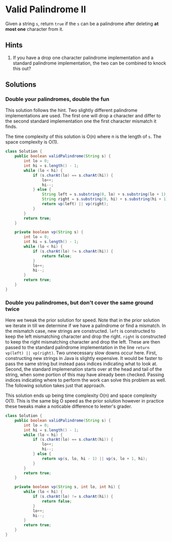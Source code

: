 # Valid Palindrome II

Given a string `s`, return `true` if the `s` can be a palindrome after deleting
**at most one** character from it.

## Hints

1. If you have a drop one character palindrome implementation and a standard
   palindrome implementation, the two can be combined to knock this out?

## Solutions

### Double your palindromes, double the fun

This solution follows the hint. Two slightly different palindrome
implementations are used. The first one will drop a character and differ to
the second standard implementation one the first character mismatch it finds.

The time complexity of this solution is O(n) where n is the length of `s`. The
space complexity is O(1).

```java
class Solution {
    public boolean validPalindrome(String s) {
        int lo = 0;
        int hi = s.length() - 1;
        while (lo < hi) {
            if (s.charAt(lo) == s.charAt(hi)) {
                lo++;
                hi--;
            } else {
                String left = s.substring(0, lo) + s.substring(lo + 1);
                String right = s.substring(0, hi) + s.substring(hi + 1);
                return vp(left) || vp(right);
            }
        }
        return true;
    }

    private boolean vp(String s) {
        int lo = 0;
        int hi = s.length() - 1;
        while (lo < hi) {
            if (s.charAt(lo) != s.charAt(hi)) {
                return false;
            }
            lo++;
            hi--;
        }
        return true;
    }
}
```

### Double you palindromes, but don't cover the same ground twice

Here we tweak the prior solution for speed. Note that in the prior solution
we iterate in till we determine if we have a palindrome or find a mismatch. In
the mismatch case, new strings are constructed. `left` is constructed to keep
the left mismatching character and drop the right. `right` is constructed to
keep the right mismatching character and drop the left. These are then passed
to the standard palindrome implementation in the line
`return vp(left) || vp(right)`. Two unnecessary slow downs occur here. First,
constructing new strings in Java is slightly expensive. It would be faster to
pass the same string but instead pass indices indicating what to look at.
Second, the standard implemenation starts over at the head and tail of the
string, when some portion of this may have already been checked. Passing
indices indicating where to perform the work can solve this problem as well.
The following solution takes just that approach.

This solution ends up being time complexity O(n) and space complexity O(1).
This is the same big O speed as the prior solution however in practice these
tweaks make a noticable difference to leeter's grader.

```java
class Solution {
    public boolean validPalindrome(String s) {
        int lo = 0;
        int hi = s.length() - 1;
        while (lo < hi) {
            if (s.charAt(lo) == s.charAt(hi)) {
                lo++;
                hi--;
            } else {
                return vp(s, lo, hi - 1) || vp(s, lo + 1, hi);
            }
        }
        return true;
    }

    private boolean vp(String s, int lo, int hi) {
        while (lo < hi) {
            if (s.charAt(lo) != s.charAt(hi)) {
                return false;
            }
            lo++;
            hi--;
        }
        return true;
    }
}
```
